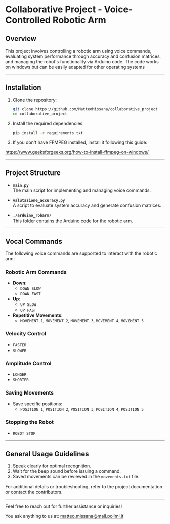 # Collaborative Project - Voice-Controlled Robotic Arm

## Overview

This project involves controlling a robotic arm using voice commands, evaluating system performance through accuracy and confusion matrices, and managing the robot's functionality via Arduino code. The code works on windows but can be easily adapted for other operating systems

---

## Installation

1. Clone the repository:
   ```bash
   git clone https://github.com/MatteoMissana/collaborative_project
   cd collaborative_project
   ```

2. Install the required dependencies:
   ```bash
   pip install -r requirements.txt
   ```

3. If you don't have FFMPEG installed, install it following this guide:

https://www.geeksforgeeks.org/how-to-install-ffmpeg-on-windows/

---

## Project Structure

- **`main.py`**  
  The main script for implementing and managing voice commands.

- **`valutazione_accuracy.py`**  
  A script to evaluate system accuracy and generate confusion matrices.

- **`./arduino_robarm/`**  
  This folder contains the Arduino code for the robotic arm.

---

## Vocal Commands

The following voice commands are supported to interact with the robotic arm:

### **Robotic Arm Commands**
- **Down**:  
  - `DOWN SLOW`  
  - `DOWN FAST`  
- **Up**:  
  - `UP SLOW`  
  - `UP FAST`  
- **Repetitive Movements**:  
  - `MOVEMENT 1`, `MOVEMENT 2`, `MOVEMENT 3`, `MOVEMENT 4`, `MOVEMENT 5`

### **Velocity Control**
- `FASTER`  
- `SLOWER`

### **Amplitude Control**
- `LONGER`  
- `SHORTER`

### **Saving Movements**
- Save specific positions:  
  - `POSITION 1`, `POSITION 2`, `POSITION 3`, `POSITION 4`, `POSITION 5`

### **Stopping the Robot**
- `ROBOT STOP`

---

## General Usage Guidelines

1. Speak clearly for optimal recognition.  
2. Wait for the beep sound before issuing a command.  
3. Saved movements can be reviewed in the `movements.txt` file.  

For additional details or troubleshooting, refer to the project documentation or contact the contributors.

---

Feel free to reach out for further assistance or inquiries!

You ask anything to us at: matteo.missana@mail.polimi.it